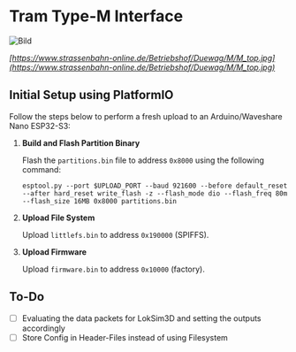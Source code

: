# Tram Type-M Interface

![Bild](https://www.strassenbahn-online.de/Betriebshof/Duewag/M/M_top.jpg)

*[https://www.strassenbahn-online.de/Betriebshof/Duewag/M/M_top.jpg](https://www.strassenbahn-online.de/Betriebshof/Duewag/M/M_top.jpg)*


## Initial Setup using PlatformIO

Follow the steps below to perform a fresh upload to an Arduino/Waveshare Nano ESP32-S3:

1. **Build and Flash Partition Binary**

   Flash the `partitions.bin` file to address `0x8000` using the following command:

   ```esptool.py --port $UPLOAD_PORT --baud 921600 --before default_reset --after hard_reset write_flash -z --flash_mode dio --flash_freq 80m --flash_size 16MB 0x8000 partitions.bin```

2. **Upload File System**

   Upload `littlefs.bin` to address `0x190000` (SPIFFS).

3. **Upload Firmware**

   Upload `firmware.bin` to address `0x10000` (factory).

## To-Do
- [ ] Evaluating the data packets for LokSim3D and setting the outputs accordingly
- [ ] Store Config in Header-Files instead of using Filesystem
